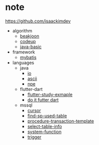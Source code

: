 # note
https://github.com/isaackimdev

- algorithm
    - [beakjoon](./algorithm/baekjoon/README.md)
    - [codeup](./algorithm/codeup/README.md)
    - [java-basic](./algorithm/java-basic/README.md)
- framework
    - [mybatis](./framework/mybatis.md)
- languages
    - java
        - [io](./languages/java/io/io.md)
        - [ascii](./languages/java/ascii/ascii.md)
        - [npe](./languages/java/npe/npe.md)
    - flutter-dart
        - [flutter-study-exmaple](https://github.com/isaackimdev/flutter-study)
        - [do it futter dart](/languages/flutter-dart/do-it-flutter-dart.md)
    - mssql
        - [cursor](/languages/mssql/cursor.md)
        - [find-sp-used-table](./languages/mssql/find-sp-used-table.md)
        - [procedure-transaction-template](./languages/mssql/procedure-transaction-template.md)
        - [select-table-info](./languages/mssql/select-table-info.md)
        - [system-function](./languages/mssql/system-function.md)
        - [trigger](./languages/mssql/trigger.md)